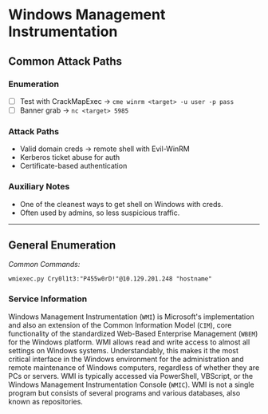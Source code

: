 # Windows Management Instrumentation

## Common Attack Paths

### Enumeration
- [ ] Test with CrackMapExec → `cme winrm <target> -u user -p pass`
- [ ] Banner grab → `nc <target> 5985`

### Attack Paths
- Valid domain creds → remote shell with Evil-WinRM
- Kerberos ticket abuse for auth
- Certificate-based authentication

### Auxiliary Notes
- One of the cleanest ways to get shell on Windows with creds.
- Often used by admins, so less suspicious traffic.

---

## General Enumeration

*Common Commands:*

`wmiexec.py Cry0l1t3:"P455w0rD!"@10.129.201.248 "hostname"`

### Service Information

Windows Management Instrumentation (`WMI`) is Microsoft's implementation and also an extension of the Common Information Model (`CIM`), core functionality of the standardized Web-Based Enterprise Management (`WBEM`) for the Windows platform. WMI allows read and write access to almost all settings on Windows systems. Understandably, this makes it the most critical interface in the Windows environment for the administration and remote maintenance of Windows computers, regardless of whether they are PCs or servers. WMI is typically accessed via PowerShell, VBScript, or the Windows Management Instrumentation Console (`WMIC`). WMI is not a single program but consists of several programs and various databases, also known as repositories.

